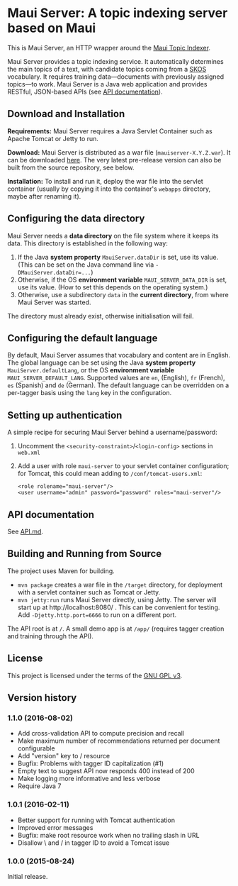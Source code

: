 # Maui Server: A topic indexing server based on Maui

This is Maui Server, an HTTP wrapper around the [Maui Topic Indexer](https://github.com/zelandiya/maui).

Maui Server provides a topic indexing service. It automatically determines the main topics of a text, with candidate topics coming from a [SKOS](http://www.w3.org/2004/02/skos/) vocabulary. It requires training data—documents with previously assigned topics—to work. Maui Server is a Java web application and provides RESTful, JSON-based APIs (see [API documentation](https://github.com/TopQuadrant/MauiServer/blob/master/API.md)).

## Download and Installation

**Requirements:** Maui Server requires a Java Servlet Container such as Apache Tomcat or Jetty to run.

**Download:** Maui Server is distributed as a war file (`mauiserver-X.Y.Z.war`). It can be downloaded [here](https://github.com/TopQuadrant/MauiServer/releases). The very latest pre-release version can also be built from the source repository, see below.

**Installation:** To install and run it, deploy the war file into the servlet container (usually by copying it into the container's `webapps` directory, maybe after renaming it).

## Configuring the data directory

Maui Server needs a **data directory** on the file system where it keeps its data. This directory is established in the following way:

1. If the Java **system property** `MauiServer.dataDir` is set, use its value. (This can be set on the Java command line via `-DMauiServer.dataDir=...`)
2. Otherwise, if the OS **environment variable** `MAUI_SERVER_DATA_DIR` is set, use its value. (How to set this depends on the operating system.)
3. Otherwise, use a subdirectory `data` in the **current directory**, from where Maui Server was started.

The directory must already exist, otherwise initialisation will fail.

## Configuring the default language

By default, Maui Server assumes that vocabulary and content are in English. The global language can be set using the Java **system property** `MauiServer.defaultLang`, or the OS **environment variable** `MAUI_SERVER_DEFAULT_LANG`. Supported values are `en`, (English), `fr` (French), `es` (Spanish) and `de` (German). The default language can be overridden on a per-tagger basis using the `lang` key in the configuration.

## Setting up authentication

A simple recipe for securing Maui Server behind a username/password:

1. Uncomment the `<security-constraint>`/`<login-config>` sections in `web.xml`
2. Add a user with role `maui-server` to your servlet container configuration; for Tomcat, this could mean adding to `/conf/tomcat-users.xml`:

   ```
   <role rolename="maui-server"/>
   <user username="admin" password="password" roles="maui-server"/>
   ```

## API documentation

See [API.md](https://github.com/TopQuadrant/MauiServer/blob/master/API.md).

## Building and Running from Source

The project uses Maven for building.

- `mvn package` creates a war file in the `/target` directory, for deployment with a servlet container such as Tomcat or Jetty.
- `mvn jetty:run` runs Maui Server directly, using Jetty. The server will start up at http://localhost:8080/ . This can be convenient for testing. Add `-Djetty.http.port=6666` to run on a different port.

The API root is at `/`. A small demo app is at `/app/` (requires tagger creation and training through the API).

## License

This project is licensed under the terms of the [GNU GPL v3](http://www.gnu.org/licenses/gpl.html).

## Version history

### 1.1.0 (2016-08-02)
- Add cross-validation API to compute precision and recall
- Make maximum number of recommendations returned per document configurable
- Add "version" key to / resource
- Bugfix: Problems with tagger ID capitalization (#1)
- Empty text to suggest API now responds 400 instead of 200
- Make logging more informative and less verbose
- Require Java 7

### 1.0.1 (2016-02-11)
- Better support for running with Tomcat authentication
- Improved error messages
- Bugfix: make root resource work when no trailing slash in URL
- Disallow \\ and / in tagger ID to avoid a Tomcat issue

### 1.0.0 (2015-08-24)
Initial release.
